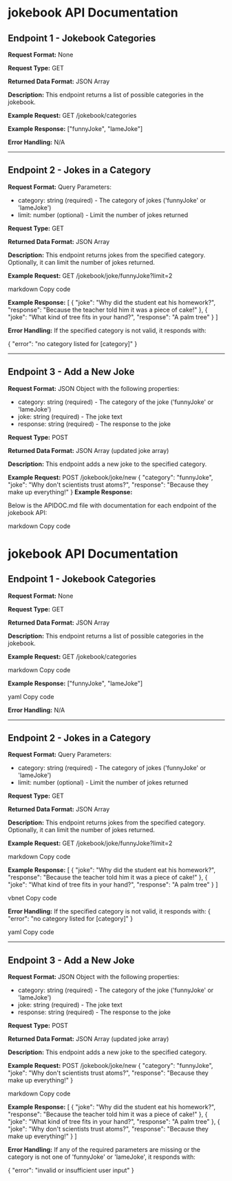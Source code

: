 # jokebook API Documentation

## Endpoint 1 - Jokebook Categories

**Request Format:** 
None

**Request Type:** 
GET

**Returned Data Format:**
JSON Array

**Description:** 
This endpoint returns a list of possible categories in the jokebook.

**Example Request:**
GET /jokebook/categories

**Example Response:**
["funnyJoke", "lameJoke"]

**Error Handling:** 
N/A

---

## Endpoint 2 - Jokes in a Category

**Request Format:** 
Query Parameters: 
- category: string (required) - The category of jokes ('funnyJoke' or 'lameJoke')
- limit: number (optional) - Limit the number of jokes returned

**Request Type:** 
GET

**Returned Data Format:** 
JSON Array

**Description:** 
This endpoint returns jokes from the specified category. Optionally, it can limit the number of jokes returned.

**Example Request:** 
GET /jokebook/joke/funnyJoke?limit=2

markdown
Copy code

**Example Response:** 
[
{
"joke": "Why did the student eat his homework?",
"response": "Because the teacher told him it was a piece of cake!"
},
{
"joke": "What kind of tree fits in your hand?",
"response": "A palm tree"
}
]

**Error Handling:** 
If the specified category is not valid, it responds with:

{
"error": "no category listed for [category]"
}

---

## Endpoint 3 - Add a New Joke

**Request Format:** 
JSON Object with the following properties:
- category: string (required) - The category of the joke ('funnyJoke' or 'lameJoke')
- joke: string (required) - The joke text
- response: string (required) - The response to the joke

**Request Type:** 
POST

**Returned Data Format:** 
JSON Array (updated joke array)

**Description:** 
This endpoint adds a new joke to the specified category.

**Example Request:** 
POST /jokebook/joke/new
{
"category": "funnyJoke",
"joke": "Why don't scientists trust atoms?",
"response": "Because they make up everything!"
}
**Example Response:** 

Below is the APIDOC.md file with documentation for each endpoint of the jokebook API:

markdown
Copy code
# jokebook API Documentation

## Endpoint 1 - Jokebook Categories

**Request Format:** 
None

**Request Type:** 
GET

**Returned Data Format:**
JSON Array

**Description:** 
This endpoint returns a list of possible categories in the jokebook.

**Example Request:** 
GET /jokebook/categories

markdown
Copy code

**Example Response:**
["funnyJoke", "lameJoke"]

yaml
Copy code

**Error Handling:** 
N/A

---

## Endpoint 2 - Jokes in a Category

**Request Format:** 
Query Parameters: 
- category: string (required) - The category of jokes ('funnyJoke' or 'lameJoke')
- limit: number (optional) - Limit the number of jokes returned

**Request Type:** 
GET

**Returned Data Format:** 
JSON Array

**Description:** 
This endpoint returns jokes from the specified category. Optionally, it can limit the number of jokes returned.

**Example Request:** 
GET /jokebook/joke/funnyJoke?limit=2

markdown
Copy code

**Example Response:** 
[
{
"joke": "Why did the student eat his homework?",
"response": "Because the teacher told him it was a piece of cake!"
},
{
"joke": "What kind of tree fits in your hand?",
"response": "A palm tree"
}
]

vbnet
Copy code

**Error Handling:** 
If the specified category is not valid, it responds with:
{
"error": "no category listed for [category]"
}

yaml
Copy code

---

## Endpoint 3 - Add a New Joke

**Request Format:** 
JSON Object with the following properties:
- category: string (required) - The category of the joke ('funnyJoke' or 'lameJoke')
- joke: string (required) - The joke text
- response: string (required) - The response to the joke

**Request Type:** 
POST

**Returned Data Format:** 
JSON Array (updated joke array)

**Description:** 
This endpoint adds a new joke to the specified category.

**Example Request:** 
POST /jokebook/joke/new
{
"category": "funnyJoke",
"joke": "Why don't scientists trust atoms?",
"response": "Because they make up everything!"
}

markdown
Copy code

**Example Response:** 
[
{
"joke": "Why did the student eat his homework?",
"response": "Because the teacher told him it was a piece of cake!"
},
{
"joke": "What kind of tree fits in your hand?",
"response": "A palm tree"
},
{
"joke": "Why don't scientists trust atoms?",
"response": "Because they make up everything!"
}
]

**Error Handling:** 
If any of the required parameters are missing or the category is not one of 'funnyJoke' or 'lameJoke', it responds with:

{
"error": "invalid or insufficient user input"
}

